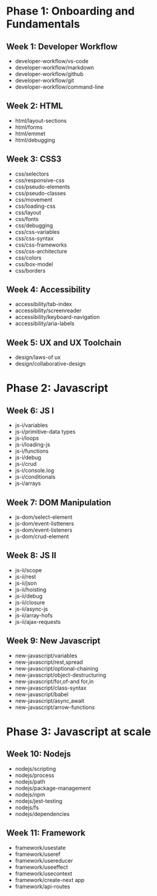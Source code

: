 # Phase 1: Onboarding and Fundamentals## Week 1: Developer Workflow- developer-workflow/vs-code​- developer-workflow/markdown- developer-workflow/github- developer-workflow/git- developer-workflow/command-line## Week 2: HTML- html/layout-sections- html/forms- html/emmet- html/debugging## Week 3: CSS3- css/selectors- css/responsive-css- css/pseudo-elements- css/pseudo-classes- css/movement- css/loading-css- css/layout- css/fonts- css/debugging- css/css-variables- css/css-syntax- css/css-frameworks- css/css-architecture- css/colors- css/box-model- css/borders## Week 4: Accessibility- accessibility/tab-index- accessibility/screenreader- accessibility/keyboard-navigation- accessibility/aria-labels## Week 5: UX and UX Toolchain- design/laws-of ux- design/collaborative-design# Phase 2: Javascript## Week 6: JS I- js-i/variables- js-i/primitive-data types- js-i/loops- js-i/loading-js- js-i/functions- js-i/debug- js-i/crud- js-i/console.log- js-i/conditionals- js-i/arrays## Week 7: DOM Manipulation- js-dom/select-element- js-dom/event-listteners- js-dom/event-listeners- js-dom/crud-element## Week 8: JS II- js-ii/scope- js-ii/rest- js-ii/json- js-ii/hoisting- js-ii/debug- js-ii/closure- js-ii/async-js- js-ii/array-hofs- js-ii/ajax-requests## Week 9: New Javascript- new-javascript/variables- new-javascript/rest,spread- new-javascript/optional-chaining- new-javascript/object-destructuring- new-javascript/for,of-and for,in- new-javascript/class-syntax- new-javascript/babel- new-javascript/async,await- new-javascript/arrow-functions# Phase 3: Javascript at scale## Week 10: Nodejs- nodejs/scripting- nodejs/process- nodejs/path- nodejs/package-management- nodejs/npm- nodejs/jest-testing- nodejs/fs- nodejs/dependencies## Week 11: Framework- framework/usestate- framework/useref- framework/usereducer- framework/useeffect- framework/usecontext- framework/create-next app- framework/api-routes